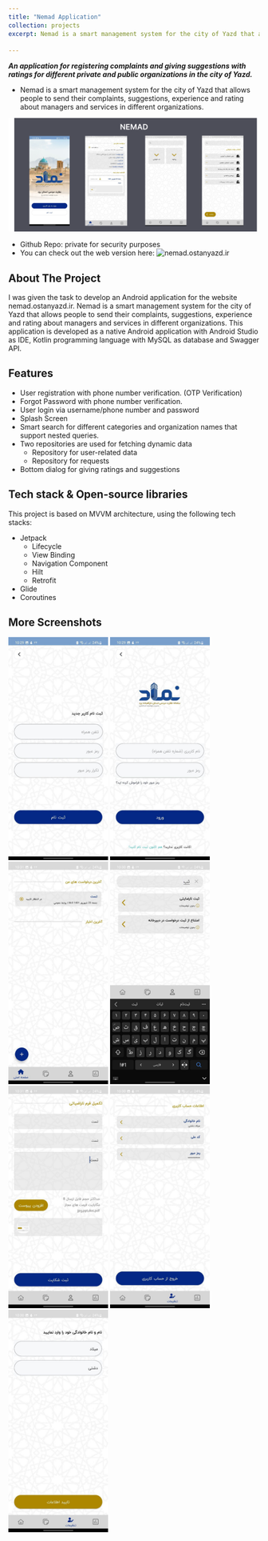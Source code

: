 ```yaml
---
title: "Nemad Application"
collection: projects
excerpt: Nemad is a smart management system for the city of Yazd that allows people to send their complaints, suggestions, experience and rating about managers and services in different organizations. <br/><br/> ![](/images/nemad_app/Nemad.png)

---
```


***An application for registering complaints and giving suggestions with ratings for different private and public organizations in the city of Yazd.***
- Nemad is a smart management system for the city of Yazd that allows people to send their complaints, suggestions, experience and rating about managers and services in different organizations.

![](/images/nemad_app/Nemad.png)


* Github Repo: private for security purposes
* You can check out the web version here: ![nemad.ostanyazd.ir](https://nemad.ostanyazd.ir/auth/welcome)

<!-- ABOUT THE PROJECT -->

## About The Project
I was given the task to develop an Android application for the website nemad.ostanyazd.ir. Nemad is a smart management system for the city of Yazd that allows people to send their complaints, suggestions, experience and rating about managers and services in different organizations. This application is developed as a native Android application with Android Studio as IDE, Kotlin programming language with MySQL as database and Swagger API.

## Features 

- User registration with phone number verification. (OTP Verification)
- Forgot Password with phone number verification.
- User login via username/phone number and password 
- Splash Screen 
- Smart search for different categories and organization names that support nested queries.
- Two repositories are used for fetching dynamic data
  - Repository for user-related data
  - Repository for requests
- Bottom dialog for giving ratings and suggestions

## Tech stack & Open-source libraries
This project is based on MVVM architecture, using the following tech stacks:
- Jetpack
  - Lifecycle
  - View Binding
  - Navigation Component
  - Hilt 
  - Retrofit 
- Glide
- Coroutines


## More Screenshots 

<img src="/images/nemad_app/image022.jpg" alt="drawing" width="200"/> <img src="/images/nemad_app/image023.jpg" alt="drawing" width="200"/>
<img src="/images/nemad_app/image025.jpg" alt="drawing" width="200"/>
<img src="/images/nemad_app/image026.jpg" alt="drawing" width="200"/>
<img src="/images/nemad_app/image030.jpg" alt="drawing" width="200"/>
<img src="/images/nemad_app/image031.jpg" alt="drawing" width="200"/>
<img src="/images/nemad_app/image032.jpg" alt="drawing" width="200"/>





